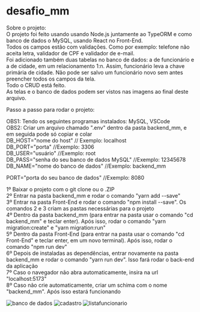 # desafio_mm

Sobre o projeto: <br />
O projeto foi feito usando usando Node.js juntamente ao TypeORM e como banco de dados o MySQL, usando React no Front-End.<br />
Todos os campos estão com validações. Como por exemplo: telefone não aceita letra, validador de CPF e validador de e-mail.<br />
Foi adicionado também duas tabelas no banco de dados: a de funcionário e a de cidade, em um relacionamento 1:n. Assim, funcionário leva a chave primária de cidade.
Não pode ser salvo um funcionário novo sem antes preencher todos os campos da tela.<br />
Todo o CRUD está feito.<br />
As telas e o banco de dados podem ser vistos nas imagens ao final deste arquivo.

Passo a passo para rodar o projeto:

OBS1: Tendo os seguintes programas instalados: MySQL, VSCode <br />
OBS2: Criar um arquivo chamado ".env" dentro da pasta backend_mm, e em seguida pode só copiar e colar<br />
DB_HOST="nome do host" // Exemplo: localhost<br />
DB_PORT="porta" //Exemplo: 3306<br />
DB_USER="usuário" //Exemplo: root<br />
DB_PASS="senha do seu banco de dados MySQL" //Exemplo: 12345678<br />
DB_NAME="nome do banco de dados" //Exemplo: backend_mm<br />

PORT="porta do seu banco de dados" //Exemplo: 8080

1º Baixar o projeto com o git clone ou o .ZIP<br />
2º Entrar na pasta backend_mm e rodar o comando "yarn add --save"<br />
3º Entrar na pasta Front-End e rodar o comando "npm install --save". Os comandos 2 e 3 criam as pastas necessárias para o projeto<br />
4º Dentro da pasta backend_mm (para entrar na pasta usar o comando "cd backend_mm" e teclar enter). Após isso, rodar o comando "yarn migration:create" e "yarn migration:run"<br />
5º Dentro da pasta Front-End (para entrar na pasta usar o comando "cd Front-End" e teclar enter, em um novo terminal). Após isso, rodar o comando "npm run dev" <br />
6º Depois de instaladas as dependências, entrar novamente na pasta backend_mm e rodar o comando "yarn run dev". Isso fará rodar o back-end da aplicação<br />
7º Caso o navegador não abra automaticamente, insira na url "localhost:5173" <br />
8º Caso não crie automaticamente, criar um schima com o nome "backend_mm". Após isso estará funcionando

![banco de dados](https://user-images.githubusercontent.com/74630925/214944721-d2a877d5-2db1-4ec7-be76-88399a2be74b.png)
![cadastro](https://user-images.githubusercontent.com/74630925/214944123-d869a5cd-a6db-4991-84d6-8fcaf73ce6e8.png)
![listafuncionario](https://user-images.githubusercontent.com/74630925/214944320-56c2f291-af38-4f27-b20b-0a0988615eac.png)

